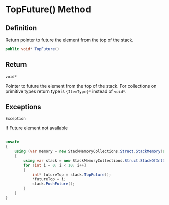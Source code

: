 # TopFuture() Method

## Definition
Return pointer to future the element from the top of the stack.

```C#
public void* TopFuture()
```

## Return
`void*`

Pointer to future the element from the top of the stack. For collections on primitive types return type is `{ItemType}*` instead of `void*`.

## Exceptions

```C#
Exception
```

If Future element not available

```C#

unsafe
{
    using (var memory = new StackMemoryCollections.Struct.StackMemory(sizeof(int) * 10))
    {
        using var stack = new StackMemoryCollections.Struct.StackOfInt32(10, &memory);
        for (int i = 0; i < 10; i++)
        {
            int* futureTop = stack.TopFuture();
            *futureTop = i;
            stack.PushFuture();
        }
    }
}

```
